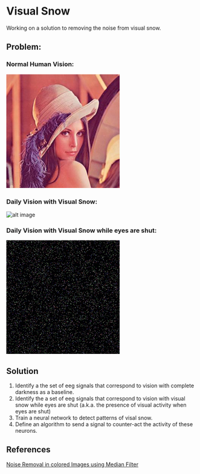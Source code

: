 # Visual Snow
Working on a solution to removing the noise from visual snow.

## Problem:
### Normal Human Vision:
![image](./vs-image/lena.jpg)

### Daily Vision with Visual Snow:
![alt image](https://github.com/efwoods/visial-snow/blob/fa42de8bc56d1f93f7a187d483f57b6a7c467214/vs-image/vs-lena/vs-lena.gif)

### Daily Vision with Visual Snow while eyes are shut:
![alt text](https://github.com/efwoods/visual-snow/blob/62f6eeba83fe6240d0b25b6b7085af9710279628/vs-image/eyes-closed-vs/eyes-closed-vs.gif)

## Solution
1. Identify a the set of eeg signals that correspond to vision with complete darkness as a baseline.
2. Identify the a set of eeg signals that correspond to vision with visual snow while eyes are shut (a.k.a. the presence of visual activity when eyes are shut)
3. Train a neural network to detect patterns of visal snow. 
4. Define an algorithm to send a signal to counter-act the activity of these neurons.

## References
[Noise Removal in colored Images using Median Filter](https://www.youtube.com/watch?v=GCC52JCBbX0)
